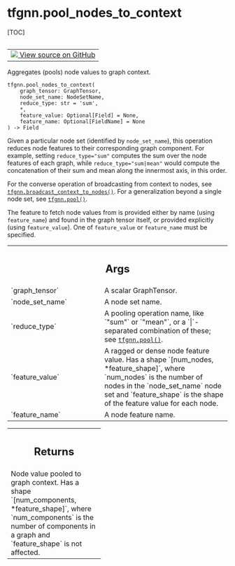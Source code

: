 # tfgnn.pool_nodes_to_context

[TOC]

<!-- Insert buttons and diff -->

<table class="tfo-notebook-buttons tfo-api nocontent" align="left">
<td>
  <a target="_blank" href="https://github.com/tensorflow/gnn/tree/master/tensorflow_gnn/graph/pool_ops.py#L99-L148">
    <img src="https://www.tensorflow.org/images/GitHub-Mark-32px.png" />
    View source on GitHub
  </a>
</td>
</table>

Aggregates (pools) node values to graph context.

<pre class="devsite-click-to-copy prettyprint lang-py tfo-signature-link">
<code>tfgnn.pool_nodes_to_context(
    graph_tensor: GraphTensor,
    node_set_name: NodeSetName,
    reduce_type: str = &#x27;sum&#x27;,
    *,
    feature_value: Optional[Field] = None,
    feature_name: Optional[FieldName] = None
) -> Field
</code></pre>

<!-- Placeholder for "Used in" -->

Given a particular node set (identified by `node_set_name`), this operation
reduces node features to their corresponding graph component. For example,
setting `reduce_type="sum"` computes the sum over the node features of each
graph, while `reduce_type="sum|mean"` would compute the concatenation of their
sum and mean along the innermost axis, in this order.

For the converse operation of broadcasting from context to nodes, see
<a href="../tfgnn/broadcast_context_to_nodes.md"><code>tfgnn.broadcast_context_to_nodes()</code></a>.
For a generalization beyond a single node set, see
<a href="../tfgnn/pool.md"><code>tfgnn.pool()</code></a>.

The feature to fetch node values from is provided either by name (using
`feature_name`) and found in the graph tensor itself, or provided explicitly
(using `feature_value`). One of `feature_value` or `feature_name` must be
specified.

<!-- Tabular view -->
 <table class="responsive fixed orange">
<colgroup><col width="214px"><col></colgroup>
<tr><th colspan="2"><h2 class="add-link">Args</h2></th></tr>

<tr>
<td>
`graph_tensor`<a id="graph_tensor"></a>
</td>
<td>
A scalar GraphTensor.
</td>
</tr><tr>
<td>
`node_set_name`<a id="node_set_name"></a>
</td>
<td>
A node set name.
</td>
</tr><tr>
<td>
`reduce_type`<a id="reduce_type"></a>
</td>
<td>
A pooling operation name, like `"sum"` or `"mean"`, or a
`|`-separated combination of these; see <a href="../tfgnn/pool.md"><code>tfgnn.pool()</code></a>.
</td>
</tr><tr>
<td>
`feature_value`<a id="feature_value"></a>
</td>
<td>
A ragged or dense node feature value. Has a shape
`[num_nodes, *feature_shape]`, where `num_nodes` is the number of nodes in
the `node_set_name` node set and `feature_shape` is the shape of the
feature value for each node.
</td>
</tr><tr>
<td>
`feature_name`<a id="feature_name"></a>
</td>
<td>
A node feature name.
</td>
</tr>
</table>

<!-- Tabular view -->
 <table class="responsive fixed orange">
<colgroup><col width="214px"><col></colgroup>
<tr><th colspan="2"><h2 class="add-link">Returns</h2></th></tr>
<tr class="alt">
<td colspan="2">
Node value pooled to graph context. Has a shape `[num_components,
*feature_shape]`, where `num_components` is the number of components in a
graph and `feature_shape` is not affected.
</td>
</tr>

</table>

